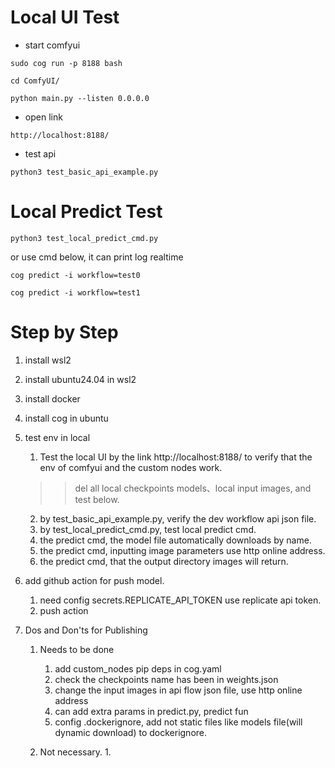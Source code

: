 # Local UI Test

- start comfyui
```
sudo cog run -p 8188 bash
```

```
cd ComfyUI/
```
```
python main.py --listen 0.0.0.0
```

- open link
```
http://localhost:8188/
```
- test api

```
python3 test_basic_api_example.py
```


# Local Predict Test

```
python3 test_local_predict_cmd.py
```

or use cmd below, it can print log realtime

```
cog predict -i workflow=test0

```

```
cog predict -i workflow=test1
```

# Step by Step

1. install wsl2
2. install ubuntu24.04 in wsl2
3. install docker
4. install cog in ubuntu
5. test env in local
   1. Test the local UI by the link http://localhost:8188/ to verify that the env of comfyui and the custom nodes work.
   
   >> del all local checkpoints models、local input images, and test below.

   2. by test_basic_api_example.py, verify the dev workflow api json file.
   3. by test_local_predict_cmd.py, test local predict cmd.
   4. the predict cmd, the model file automatically downloads by name.
   5. the predict cmd, inputting image parameters use http online address.
   6. the predict cmd, that the output directory images will return.

6. add github action for push model.
   1. need config secrets.REPLICATE_API_TOKEN use replicate api token.
   2. push action

7. Dos and Don'ts for Publishing
   1. Needs to be done 
      1. add custom_nodes pip deps in cog.yaml
      2. check the checkpoints name has been in weights.json
      3. change the input images in api flow json file, use http online address
      4. can add extra params in predict.py, predict fun
      5. config .dockerignore, add not static files like models file(will dynamic download) to dockerignore.

    2. Not necessary.
       1. 